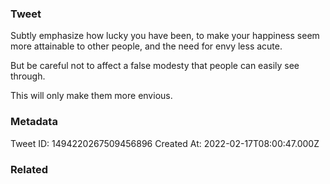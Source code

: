 ### Tweet
Subtly emphasize how lucky you have been, to make your happiness seem more attainable to other people, and the need for envy less acute.

But be careful not to affect a false modesty that people can easily see through.

This will only make them more envious.

### Metadata
Tweet ID: 1494220267509456896
Created At: 2022-02-17T08:00:47.000Z

### Related

